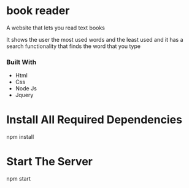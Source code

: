 # book reader

A website that lets you read text books

It shows the user the most used words and the least used 
and it has a search functionality that finds the word that you type


### Built With

* Html
* Css
* Node Js
* Jquery



# Install All Required Dependencies

npm install

# Start The Server

npm start
